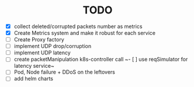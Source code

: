 <h1 align="center">TODO</h1>

- [x] collect deleted/corrupted packets number as metrics
- [x] Create Metrics system and make it robust for each service
- [ ] Create Proxy factory
- [ ] implement UDP drop/corruption 
- [ ] implement UDP latency
- [ ] create packetManipulation k8s-controller call
~- [ ] use reqSimulator for latency service~
- [ ] Pod, Node failure + DDoS on the leftovers
- [ ] add helm charts
